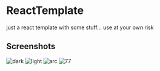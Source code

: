 # ReactTemplate
just a react template with some stuff...
use at your own risk
## Screenshots
![dark](/screenshots/dark.png?raw=true "dark")
![light](/screenshots/light.png?raw=true "light")
![arc](/screenshots/arc.png?raw=true "arc")
![77](/screenshots/77.png?raw=true "77")